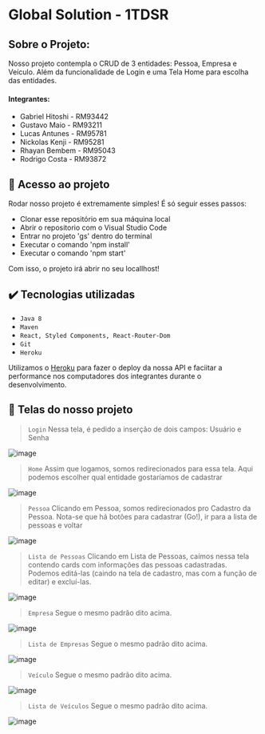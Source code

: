 # Global Solution - 1TDSR

## Sobre o Projeto: 
Nosso projeto contempla o CRUD de 3 entidades: Pessoa, Empresa e Veículo. Além da funcionalidade de Login e uma Tela Home para escolha das entidades.

#### Integrantes: 
- Gabriel Hitoshi - RM93442
- Gustavo Maio - RM93211
- Lucas Antunes - RM95781
- Nickolas Kenji - RM95281
- Rhayan Bembem - RM95043
- Rodrigo Costa - RM93872

## 📁 Acesso ao projeto
Rodar nosso projeto é extremamente simples! É só seguir esses passos:
- Clonar esse repositório em sua máquina local
- Abrir o repositorio com o Visual Studio Code
- Entrar no projeto  'gs' dentro do terminal
- Executar o comando 'npm install'
- Executar o comando 'npm start'

Com isso, o projeto irá abrir no seu locallhost!

## ✔️ Tecnologias utilizadas

- ``Java 8``
- ``Maven``
- ``React, Styled Components, React-Router-Dom``
- ``Git``
- ``Heroku``

Utilizamos o [Heroku](https://www.heroku.com) para fazer o deploy da nossa API e faciitar a performance nos computadores dos integrantes durante o desenvolvimento.

## :hammer: Telas do nosso projeto

> `Login` Nessa tela, é pedido a inserção de dois campos: Usuário e Senha

![image](https://user-images.githubusercontent.com/61585229/200049407-5c947f05-bc73-47dc-9eef-66ac5ba490af.png)


> `Home` Assim que logamos, somos redirecionados para essa tela. Aqui podemos escolher qual entidade gostaríamos de cadastrar

![image](https://user-images.githubusercontent.com/61585229/200051432-b9bb8922-5113-4073-a02c-d200f01fb230.png)


> `Pessoa` Clicando em Pessoa, somos redirecionados pro Cadastro da Pessoa. Nota-se que há botões para cadastrar (Go!), ir para a lista de pessoas e voltar

![image](https://user-images.githubusercontent.com/61585229/200051975-0180314b-a398-4bb8-97cd-55d3675c0b31.png)


> `Lista de Pessoas` Clicando em Lista de Pessoas, caímos nessa tela contendo cards com informações das pessoas cadastradas. Podemos editá-las (caindo na tela de cadastro, mas com a função de editar) e excluí-las.

![image](https://user-images.githubusercontent.com/61585229/200052341-f0a0ae91-e2c4-422d-b27b-7df4c38c6e72.png)


> `Empresa` Segue o mesmo padrão dito acima.

![image](https://user-images.githubusercontent.com/61585229/200053598-32a84598-d8b8-44d0-9f0c-51c614e5078f.png)


> `Lista de Empresas` Segue o mesmo padrão dito acima.

![image](https://user-images.githubusercontent.com/61585229/200053721-88f44b22-fcdb-4881-ac3f-090f8712d47a.png)


> `Veículo` Segue o mesmo padrão dito acima.

![image](https://user-images.githubusercontent.com/61585229/200053873-a56a690d-99ad-4f1a-84c5-01da2336dd9b.png)


> `Lista de Veículos` Segue o mesmo padrão dito acima.

![image](https://user-images.githubusercontent.com/61585229/200054001-1b67990d-3485-4f4c-a710-efe198d5d395.png)


